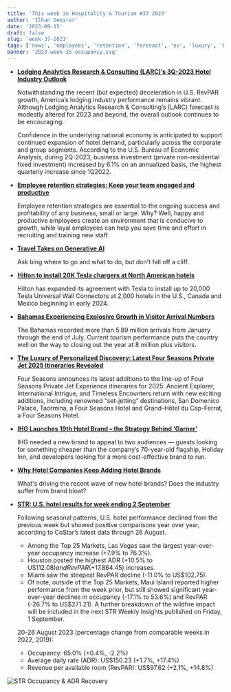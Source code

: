 ```yaml
---
title: 'This week in Hospitality & Tourism #37 2023'
author: 'Ilhan Demirer'
date: '2023-09-15'
draft: false
slug: 'week-37-2023'
tags: ['news', 'employees', 'retention', 'forecast', 'ev', 'luxury', 'brands', 'str']
banner: '2023-week-35-occupancy.svg'
---
```


- **[Lodging Analytics Research & Consulting (LARC)’s 3Q-2023 Hotel Industry Outlook](https://www.hospitalitynet.org/news/4118063.html)**

  Notwithstanding the recent (but expected) deceleration in U.S. RevPAR growth, America’s lodging industry performance remains vibrant. Although Lodging Analytics Research & Consulting’s (LARC) forecast is modestly altered for 2023 and beyond, the overall outlook continues to be encouraging.

  Confidence in the underlying national economy is anticipated to support continued expansion of hotel demand, particularly across the corporate and group segments. According to the U.S. Bureau of Economic Analysis, during 2Q-2023, business investment (private non-residential fixed investment) increased by 6.1% on an annualized basis, the highest quarterly increase since 1Q2022.

- **[Employee retention strategies: Keep your team engaged and productive](https://www.hospitalitynet.org/opinion/4118069.html)**

  Employee retention strategies are essential to the ongoing success and profitability of any business, small or large. Why? Well, happy and productive employees create an environment that is conducive to growth, while loyal employees can help you save time and effort in recruiting and training new staff.

- **[Travel Takes on Generative AI](https://www.hotelnewsresource.com/article128026.html)**

  Ask bing where to go and what to do, but don't fall off a cliff.

- **[Hilton to install 20K Tesla chargers at North American hotels](https://www.hotelmanagement.net/tech/hilton-install-20k-tesla-chargers-north-american-hotels)**

  Hilton has expanded its agreement with Tesla to install up to 20,000 Tesla Universal Wall Connectors at 2,000 hotels in the U.S., Canada and Mexico beginning in early 2024.

- **[Bahamas Experiencing Explosive Growth in Visitor Arrival Numbers](https://www.hotelnewsresource.com/article128034.html)**

  The Bahamas recorded more than 5.89 million arrivals from January through the end of July. Current tourism performance puts the country well on the way to closing out the year at 8 million plus visitors.

- **[The Luxury of Personalized Discovery: Latest Four Seasons Private Jet 2025 Itineraries Revealed](https://www.hospitalitynet.org/news/4118074.html)**

  Four Seasons announces its latest additions to the line-up of Four Seasons Private Jet Experience itineraries for 2025. Ancient Explorer, International Intrigue, and Timeless Encounters return with new exciting additions, including renowned “set-jetting” destinations, San Domenico Palace, Taormina, a Four Seasons Hotel and Grand-Hôtel du Cap-Ferrat, a Four Seasons Hotel.

- **[IHG Launches 19th Hotel Brand – the Strategy Behind ‘Garner’](https://finance.yahoo.com/news/ihg-launches-19th-hotel-brand-164352853.html)**

  IHG needed a new brand to appeal to two audiences — guests looking for something cheaper than the company’s 70-year-old flagship, Holiday Inn, and developers looking for a more cost-effective brand to run.

- **[Why Hotel Companies Keep Adding Hotel Brands](https://skift.com/2023/01/16/why-hotel-companies-keep-adding-hotel-brands/)**

  What's driving the recent wave of new hotel brands? Does the industry suffer from brand bloat?

- **[STR: U.S. hotel results for week ending 2 September](https://str.com/press-release/us-hotel-results-week-ending-2-september)**

  Following seasonal patterns, U.S. hotel performance declined from the previous week but showed positive comparisons year over year, according to CoStar’s latest data through 26 August.

  - Among the Top 25 Markets, Las Vegas saw the largest year-over-year occupancy increase (+7.9% to 76.3%).
  - Houston posted the highest ADR (+10.5% to US$112.08) and RevPAR (+17.8% to US$64.45) increases.
  - Miami saw the steepest RevPAR decline (-11.0% to US$102.75).
  - Of note, outside of the Top 25 Markets, Maui Island reported higher performance from the week prior, but still showed significant year-over-year declines in occupancy (-17.1% to 53.6%) and RevPAR (-26.7% to US$271.21). A further breakdown of the wildfire impact will be included in the next STR Weekly Insights published on Friday, 1 September.

  20-26 August 2023 (percentage change from comparable weeks in 2022, 2019):

  - Occupancy: 65.0% (+0.4%, -2.2%)
  - Average daily rate (ADR): US$150.23 (+1.7%, +17.4%)
  - Revenue per available room (RevPAR): US$97.62 (+2.1%, +14.8%)

![STR Occupancy & ADR Recovery](/images/blogimages/2023-week-35-occupancy.svg)
